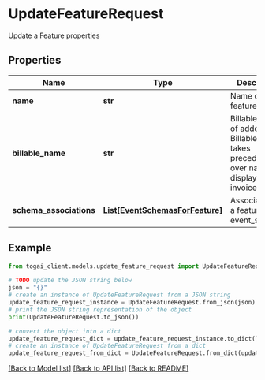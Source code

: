 # UpdateFeatureRequest

Update a Feature properties

## Properties

Name | Type | Description | Notes
------------ | ------------- | ------------- | -------------
**name** | **str** | Name of the feature | [optional] 
**billable_name** | **str** | Billable name of addon. Billable name takes precedence over name to display in invoice. | [optional] 
**schema_associations** | [**List[EventSchemasForFeature]**](EventSchemasForFeature.md) | Association of a feature with event_schemas | [optional] 

## Example

```python
from togai_client.models.update_feature_request import UpdateFeatureRequest

# TODO update the JSON string below
json = "{}"
# create an instance of UpdateFeatureRequest from a JSON string
update_feature_request_instance = UpdateFeatureRequest.from_json(json)
# print the JSON string representation of the object
print(UpdateFeatureRequest.to_json())

# convert the object into a dict
update_feature_request_dict = update_feature_request_instance.to_dict()
# create an instance of UpdateFeatureRequest from a dict
update_feature_request_from_dict = UpdateFeatureRequest.from_dict(update_feature_request_dict)
```
[[Back to Model list]](../README.md#documentation-for-models) [[Back to API list]](../README.md#documentation-for-api-endpoints) [[Back to README]](../README.md)


